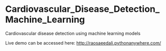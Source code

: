 # Cardiovascular_Disease_Detection_Machine_Learning
Cardiovascular disease detection using machine learning models 


Live demo can be accessed here: http://raosaeedali.pythonanywhere.com/
